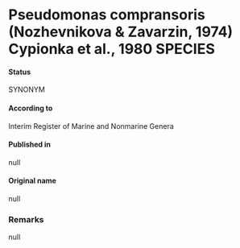 # Pseudomonas compransoris (Nozhevnikova & Zavarzin, 1974) Cypionka et al., 1980 SPECIES

#### Status
SYNONYM

#### According to
Interim Register of Marine and Nonmarine Genera

#### Published in
null

#### Original name
null

### Remarks
null